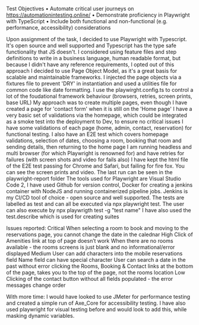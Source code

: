Test Objectives
	•	Automate critical user journeys on https://automationintesting.online/
	•	Demonstrate proficiency in Playwright with TypeScript
	•	Include both functional and non-functional (e.g. performance, accessibility) considerations
 
Upon assignment of the task, I decided to use Playwright with Typescript. It's open source and well supported and Typescript has the type safe functionality that JS doesn't.
I considered using feature files and step definitions to write in a business language, human readable format, but because I didn't have any reference requirements, I opted out of this approach
I decided to use Page Object Model, as it's a great basis for scalable and maintainable frameworks.
I injected the page objects via a fixtures file to prevent 'DRY' in instantiation and used a utilities file for common code like date formatting.
I use the playwirght.config.ts to control a lot of the foudational framework behaviour (browsers, retries, screen prints, base URL)
My approach was to create multiple pages, even though I have created a page for 'contact form' when it is still on the 'Home page'
I have a very basic set of validations via the homepage, which could be integrated as a smoke test into the deployment to Dev, to ensure no critical issues
I have some validations of each page (home, admin, contact, reservation) for functional testing.
I also have an E2E test which covers homepage validations, selection of dates, choosing a room, booking that room and sending details, then returning to the home page
I am running headless and multi browser (for which Playwright is renowned for) and have retries for failures (with screen shots and video for fails also)
I have kept the html file of the E2E test passing for Chrome and Safari, but failing for fire fox. You can see the screen prints and video.
The last run can be seen in the playwright-report folder
The tools used for Playwright are Visual Studio Code 2, I have used Github for version control, Docker for creating a jenkins container with NodeJS and running containerized pipeline jobs.
Jenkins is my CI/CD tool of choice - open source and well supported.
The tests are labelled as test and can all be executed via npx playwright test.
The user can also execute by npx playwrigth test -g "test name"
I have also used the test.describe which is used for creating suites


Issues reported:
  Critical
    When selecting a room to book and moving to the reservations page, you cannot change the date in the calednar
  High
    Click of Amenities link at top of page doesn’t work
    When there are no rooms available - the rooms screens is just blank and no informational/error displayed
  Medium
    User can add characters into the mobile reservations field
    Name field can have special character
    User can search a date in the past without error
    clicking the Rooms, Booking & Contact links at the bottom of the page, takes you to the top of the page, not the rooms location
  Low
    Clicking of the contact button without all fields populated - the error messages change order

With more time: 
  I would have looked to use JMeter for performance testing and created a simple run of Axe_Core for accessibility testing.
  I have also used playwright for visual testing before and would look to add this, while masking dynamic variables.




